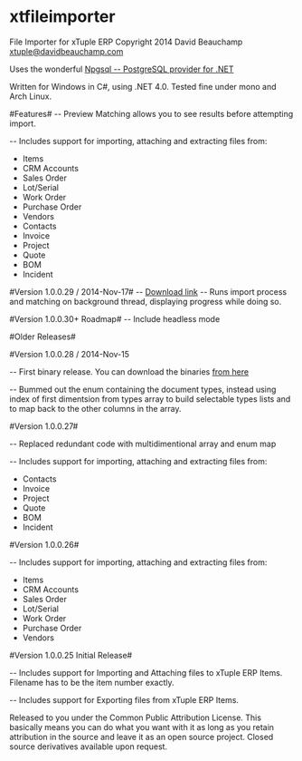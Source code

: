 xtfileimporter
==============

File Importer for xTuple ERP
Copyright 2014 David Beauchamp 
xtuple@davidbeauchamp.com

Uses the wonderful [Npgsql -- PostgreSQL provider for .NET](http://npgsql.projects.pgfoundry.org/)

Written for Windows in C#, using .NET 4.0. Tested fine under mono and Arch Linux. 

#Features#
-- Preview Matching allows you to see results before attempting import.  

-- Includes support for importing, attaching and extracting files from:
   * Items
   * CRM Accounts
   * Sales Order
   * Lot/Serial
   * Work Order
   * Purchase Order
   * Vendors
   * Contacts 
   * Invoice
   * Project
   * Quote
   * BOM 
   * Incident

#Version 1.0.0.29 / 2014-Nov-17#
-- [Download link](https://github.com/davidbeauchamp/xtfileimporter/releases/tag/v1.0.0.29)
-- Runs import process and matching on background thread, displaying progress while doing so.

#Version 1.0.0.30+ Roadmap#
-- Include headless mode

#Older Releases#

#Version 1.0.0.28 / 2014-Nov-15

-- First binary release. You can download the binaries [from here](https://github.com/davidbeauchamp/xtfileimporter/releases/tag/v1.0.0.28)

-- Bummed out the enum containing the document types, instead using index of first dimentsion from types array
   to build selectable types lists and to map back to the other columns in the array. 

#Version 1.0.0.27#

-- Replaced redundant code with multidimentional array and enum map

-- Includes support for importing, attaching and extracting files from:
   * Contacts 
   * Invoice
   * Project
   * Quote
   * BOM 
   * Incident

#Version 1.0.0.26#

-- Includes support for importing, attaching and extracting files from:
   * Items
   * CRM Accounts
   * Sales Order
   * Lot/Serial
   * Work Order
   * Purchase Order
   * Vendors

#Version 1.0.0.25 Initial Release#

-- Includes support for Importing and Attaching files to xTuple ERP Items. 
   Filename has to be the item number exactly. 
   
-- Includes support for Exporting files from xTuple ERP Items. 

Released to you under the Common Public Attribution License. This basically means you can do
what you want with it as long as you retain attribution in the source and leave it as an open
source project. Closed source derivatives available upon request. 
